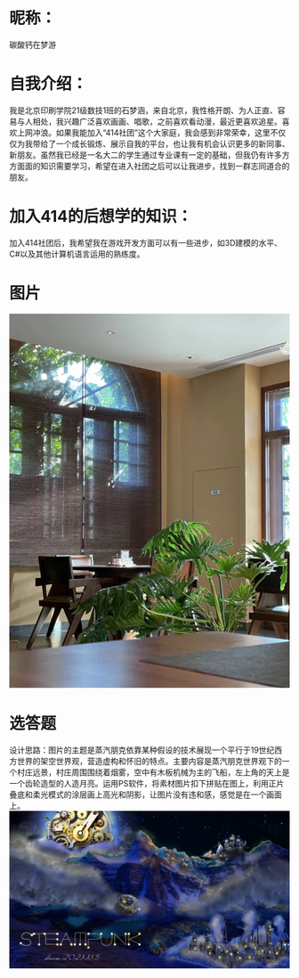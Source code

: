 # 昵称：
碳酸钙在梦游
# 自我介绍：
我是北京印刷学院21级数技1班的石梦涵，来自北京，我性格开朗、为人正直、容易与人相处，我兴趣广泛喜欢画画、唱歌，之前喜欢看动漫，最近更喜欢追星。喜欢上网冲浪。如果我能加入“414社团”这个大家庭，我会感到非常荣幸，这里不仅仅为我带给了一个成长锻炼、展示自我的平台，也让我有机会认识更多的新同事、新朋友。虽然我已经是一名大二的学生通过专业课有一定的基础，但我仍有许多方方面面的知识需要学习，希望在进入社团之后可以让我进步，找到一群志同道合的朋友。
# 加入414的后想学的知识：
加入414社团后，我希望我在游戏开发方面可以有一些进步，如3D建模的水平、C#以及其他计算机语言运用的熟练度。
# 图片
![image](https://github.com/muwei5/Smh_414jion/blob/main/%E5%9B%BE%E7%89%87.png?raw=true)
# 选答题
设计思路：图片的主题是蒸汽朋克依靠某种假设的技术展现一个平行于19世纪西方世界的架空世界观，营造虚构和怀旧的特点。主要内容是蒸汽朋克世界观下的一个村庄远景，村庄周围围绕着烟雾，空中有木板机械为主的飞船，左上角的天上是一个齿轮造型的人造月亮。运用PS软件，将素材图片扣下拼贴在图上，利用正片叠底和柔光模式的涂层画上高光和阴影，让图片没有违和感，感觉是在一个画面上。
![image](https://github.com/muwei5/Smh_414jion/blob/main/%E8%92%B8%E6%B1%BD%E6%9C%8B%E5%85%8B1.png?raw=true)
